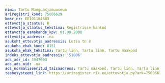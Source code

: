 ```yaml
---
nimi: Tartu Mänguasjamuuseum
ariregistri_kood: 75006629
kmkr_nr: EE101184883
ettevotja_staatus: R
ettevotja_staatus_tekstina: Registrisse kantud
ettevotja_esmakande_kpv: 01.08.2000
ettevotja_aadress: .na
asukoht_ettevotja_aadressis: Lutsu tn 8
asukoha_ehak_kood: 8151
asukoha_ehak_tekstina: Tartu linn, Tartu linn, Tartu maakond
indeks_ettevotja_aadressis: '51006'
ads_adr_id: 3047003
ads_ads_oid: .na
ads_normaliseeritud_taisaadress: Tartu maakond, Tartu linn, Tartu linn, Lutsu tn 8
teabesysteemi_link: https://ariregister.rik.ee/ettevotja.py?ark=75006629&ref=rekvisiidid
---
```

